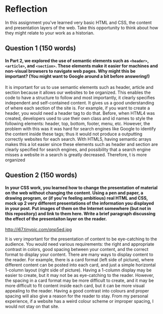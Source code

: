 # Reflection

In this assignment you've learned very basic HTML and CSS, the content and presentation layers of the web. Take this opportunity to think about how they might relate to your work as a historian. 

## Question 1 (150 words)
#### In Part 2, we explored the use of semantic elements such as `<header>`, `<article>`, and `<section>`. These elements make it easier for machines and non-visual browsers to navigate web pages. Why might this be important? (You might want to Google around a bit before answering!)

It is important for us to use semantic elements such as header, article and section because it allows our websites to be organized. This enables the code to have a structure to follow and most importantly,  it clearly specifies independent and self-contained content. It gives us a good understanding of where each section of the site is. For example, if you want to create a header, you would need a header tag to do that. Before, when HTML4 was created, developers used to use their own class and id names to style the following elements: header, top, bottom, footer, menu, etc. However, the problem with this was it was hard for search engines like Google to identify the content inside these tags; thus it would not produce a outputting correctly websites for each search. With HTML5, having semantic arrays makes this a lot easier since these elements such as header and section are clearly specified for search engines, and possibility that a search engine misses a website in a search is greatly decreased. Therefore, t is more organized

## Question 2 (150 words)
#### In your CSS work, you learned how to change the presentation of material on the web without changing the content. Using a pen and paper, a drawing program, or (if you're feeling ambitious) real HTML and CSS, mock up 2 very different presentations of the information you displayed in your post. Put images of them on the Internet somewhere (but not in this repository) and link to them here. Write a brief paragraph discussing the effect of the presentaiton layer on the reader.  

http://i67.tinypic.com/qnp5ed.jpg

It is very important for the presentation of content to be eye-catching to the audience. You would need various requirements: the right and appropriate contrast in colors, good spacing between your content, and the correct format to display your content. There are many ways to display content to the reader. For example, there is a card format (left side of picture), where different content can be posted into each card, and just a simple horizontal 1-column layout (right side of picture). Having a 1-column display may be easier to create, but it may not be as eye-catching to the reader. However, the spacing in a card format may be more difficult to create, and it may be more difficult to fit content inside each card, but it can be more visual appealing to the reader. Having a good contrast into colours and proper spacing will also give a reason for the reader to stay. From my personal experience, if a website has a weird colour scheme or improper spacing, I would not stay on that site.
